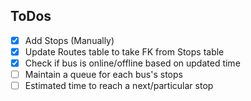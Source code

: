 ## ToDos

- [x] Add Stops (Manually)
- [x] Update Routes table to take FK from Stops table
- [x] Check if bus is online/offline based on updated time
- [ ] Maintain a queue for each bus's stops
- [ ] Estimated time to reach a next/particular stop
